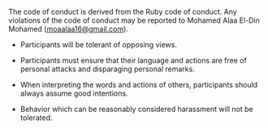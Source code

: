The code of conduct is derived from the Ruby code of conduct. Any violations of the code of conduct may be reported to Mohamed Alaa El-Din Mohamed (moaalaa16@gmail.com).

- Participants will be tolerant of opposing views.

- Participants must ensure that their language and actions are free of personal attacks and disparaging personal remarks.

- When interpreting the words and actions of others, participants should always assume good intentions.

- Behavior which can be reasonably considered harassment will not be tolerated.

